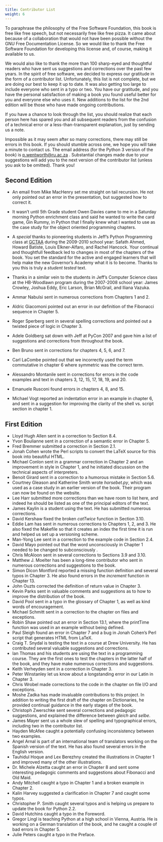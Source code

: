 ```yaml
---
title: Contributor List
weight: 6
---
```


To paraphrase the philosophy of the Free Software Foundation, this book is free
like free speech, but not necessarily free like free pizza. It came about
because of a collaboration that would not have been possible without the GNU
Free Documentation License. So we would like to thank the Free Software
Foundation for developing this license and, of course, making it available to
us.

We would also like to thank the more than 100 sharp-eyed and thoughtful readers
who have sent us suggestions and corrections over the past few years. In the
spirit of free software, we decided to express our gratitude in the form of a
contributor list.  Unfortunately, this list is not complete, but we are doing
our best to keep it up to date. It was also getting too large to include
everyone who sent in a typo or two. You have our gratitude, and you have the
personal satisfaction of making a book you found useful better for you and
everyone else who uses it. New additions to the list for the 2nd edition will
be those who have made ongoing contributions.

If you have a chance to look through the list, you should realize that each
person here has spared you and all subsequent readers from the confusion of a
technical error or a less-than-transparent explanation, just by sending us a
note.

Impossible as it may seem after so many corrections, there may still be errors
in this book. If you should stumble across one, we hope you will take a minute
to contact us. The email address (for the Python 3 version of the book)
is [p&#46;wentworth&#64;ru&#46;ac&#46;za]("mailto:p&#46;wentworth&#37;&#52;&#48;ru&#46;ac&#46;za)
. Substantial changes made due to your suggestions will add you to the next
version of the contributor list (unless you ask to be omitted). Thank you!

## Second Edition


- An email from Mike MacHenry set me straight on tail recursion. He not only
pointed out an error in the presentation, but suggested how to correct it.

- It wasn&#8217;t until 5th Grade student Owen Davies came to me in a Saturday
morning Python enrichment class and said he wanted to write the card game,
Gin Rummy, in Python that I finally knew what I wanted to use as the case
study for the object oriented programming chapters.

- A *special* thanks to pioneering students in Jeff&#8217;s Python Programming class
at [GCTAA](http://www.arlington.k12.va.us/1540108115320583/blank/browse.asp?A=383&amp;BMDRN=2000&amp;BCOB=0&amp;C=59085) during the 2009-2010 school year: Safath
Ahmed, Howard Batiste, Louis Elkner-Alfaro, and Rachel Hancock.  Your
continual and thoughtfull feedback led to changes in most of the chapters of
the book.  You set the standard for the active and engaged learners that will
help make the new Governor&#8217;s Academy what it is to become.  Thanks to you
this is truly a *student tested* text.

- Thanks in a similar vein to the students in Jeff&#8217;s Computer Science
class at the HB-Woodlawn program during the 2007-2008 school year: James
Crowley, Joshua Eddy, Eric Larson, Brian McGrail, and Iliana Vazuka.

- Ammar Nabulsi sent in numerous corrections from Chapters 1 and 2.

- Aldric Giacomoni pointed out an error in our definition of the Fibonacci
sequence in Chapter 5.

- Roger Sperberg sent in several spelling corrections and pointed out a twisted
piece of logic in Chapter 3.

- Adele Goldberg sat down with Jeff at PyCon 2007 and gave him a list of
suggestions and corrections from throughout the book.

- Ben Bruno sent in corrections for chapters 4, 5, 6, and 7.

- Carl LaCombe pointed out that we incorrectly used the term commutative in
chapter 6 where symmetric was the correct term.

- Alessandro Montanile sent in corrections for errors in the code examples and
text in chapters 3, 12, 15, 17, 18, 19, and 20.

- Emanuele Rusconi found errors in chapters 4, 8, and 15.

- Michael Vogt reported an indentation error in an example in chapter 6, and
sent in a suggestion for improving the clarity of the shell vs.  script
section in chapter 1.


## First Edition

- Lloyd Hugh Allen sent in a correction to Section 8.4.
- Yvon Boulianne sent in a correction of a semantic error in Chapter 5.
-  Fred Bremmer submitted a correction in Section 2.1.
-  Jonah Cohen wrote the Perl scripts to convert the LaTeX source for this book
into beautiful HTML.
-  Michael Conlon sent in a grammar correction in Chapter 2 and an improvement
in style in Chapter 1, and he initiated discussion on the technical aspects
of interpreters.
-  Benoit Girard sent in a correction to a humorous mistake in Section 5.6.
-  Courtney Gleason and Katherine Smith wrote <cite>horsebet.py</cite>, which was used as a
case study in an earlier version of the book. Their program can now be found
on the website.
-  Lee Harr submitted more corrections than we have room to list here, and
indeed he should be listed as one of the principal editors of the text.
-  James Kaylin is a student using the text. He has submitted numerous
corrections.
-  David Kershaw fixed the broken <cite>catTwice</cite> function in Section 3.10.
-  Eddie Lam has sent in numerous corrections to Chapters 1, 2, and 3.  He also
fixed the Makefile so that it creates an index the first time it is run and
helped us set up a versioning scheme.
-  Man-Yong Lee sent in a correction to the example code in Section 2.4.
-  David Mayo pointed out that the word unconsciously in Chapter 1 needed to be
changed to subconsciously .
-  Chris McAloon sent in several corrections to Sections 3.9 and 3.10.
-  Matthew J. Moelter has been a long-time contributor who sent in numerous
corrections and suggestions to the book.
-  Simon Dicon Montford reported a missing function definition and several typos
in Chapter 3. He also found errors in the <cite>increment</cite> function in Chapter 13.
-  John Ouzts corrected the definition of return value in Chapter 3.
-  Kevin Parks sent in valuable comments and suggestions as to how to improve
the distribution of the book.
-  David Pool sent in a typo in the glossary of Chapter 1, as well as kind words
of encouragement.
-  Michael Schmitt sent in a correction to the chapter on files and
exceptions.
-  Robin Shaw pointed out an error in Section 13.1, where the printTime function
was used in an example without being defined.
-  Paul Sleigh found an error in Chapter 7 and a bug in Jonah Cohen&#8217;s Perl
script that generates HTML from LaTeX.
-  Craig T. Snydal is testing the text in a course at Drew University.
He has contributed several valuable suggestions and corrections.
-  Ian Thomas and his students are using the text in a programming course. They
are the first ones to test the chapters in the latter half of the book, and
they have make numerous corrections and suggestions.
-  Keith Verheyden sent in a correction in Chapter 3.
-  Peter Winstanley let us know about a longstanding error in our Latin in
Chapter 3.
-  Chris Wrobel made corrections to the code in the chapter on file I/O and
exceptions.
-  Moshe Zadka has made invaluable contributions to this project. In addition to
writing the first draft of the chapter on Dictionaries, he provided continual
guidance in the early stages of the book.
-  Christoph Zwerschke sent several corrections and pedagogic
suggestions, and explained the difference between *gleich* and
*selbe*.
-  James Mayer sent us a whole slew of spelling and typographical
errors, including two in the contributor list.
-  Hayden McAfee caught a potentially confusing inconsistency between two
examples.
-  Angel Arnal is part of an international team of translators working on the
Spanish version of the text. He has also found several errors in the English
version.
-  Tauhidul Hoque and Lex Berezhny created the illustrations in Chapter 1 and
improved many of the other illustrations.
-  Dr. Michele Alzetta caught an error in Chapter 8 and sent some interesting
pedagogic comments and suggestions about Fibonacci and Old Maid.
-  Andy Mitchell caught a typo in Chapter 1 and a broken example in Chapter 2.
-  Kalin Harvey suggested a clarification in Chapter 7 and caught some typos.
-  Christopher P. Smith caught several typos and is helping us prepare to update
the book for Python 2.2.
-  David Hutchins caught a typo in the Foreword.
-  Gregor Lingl is teaching Python at a high school in Vienna, Austria.  He is
working on a German translation of the book, and he caught a couple of bad
errors in Chapter 5.
-  Julie Peters caught a typo in the Preface.

